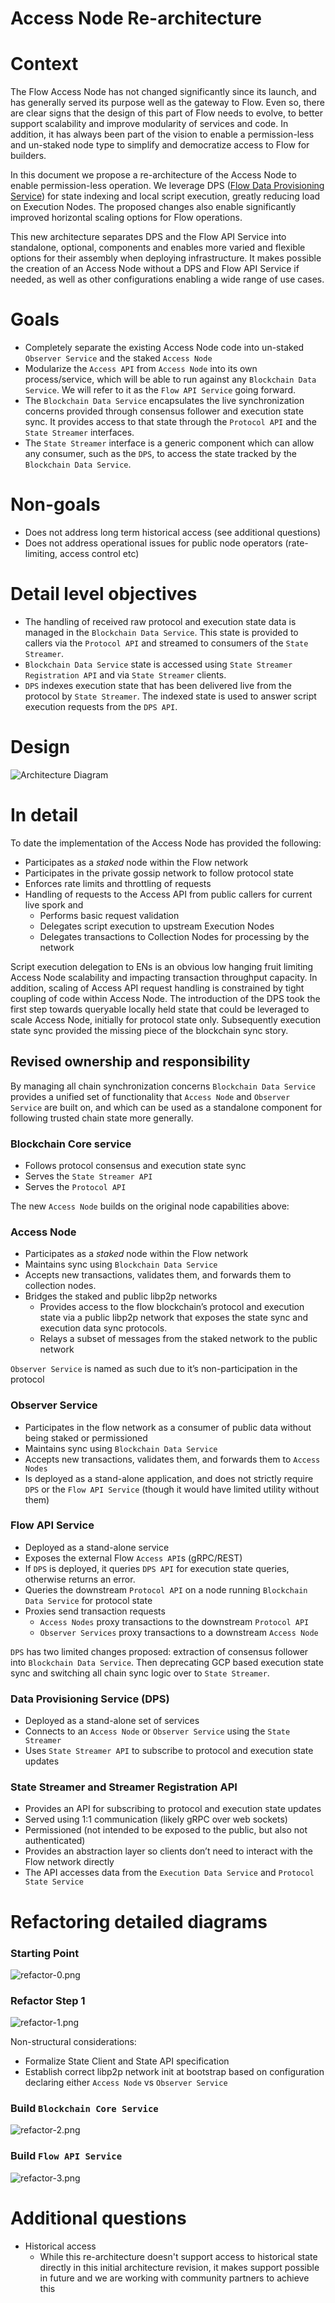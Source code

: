 # Access Node Re-architecture

# Context

The Flow Access Node has not changed significantly since its launch, and has generally served its purpose well as the gateway to Flow. Even so, there are clear signs that the design of this part of Flow needs to evolve, to better support scalability and improve modularity of services and code. In addition, it has always been part of the vision to enable a permission-less and un-staked node type to simplify and democratize access to Flow for builders. 

In this document we propose a re-architecture of the Access Node to enable permission-less operation. We leverage DPS ([Flow Data Provisioning Service](https://github.com/optakt/flow-dps)) for state indexing and local script execution, greatly reducing load on Execution Nodes. The proposed changes also enable significantly improved horizontal scaling options for Flow operations.

This new architecture separates DPS and the Flow API Service into standalone, optional, components and enables more varied and flexible options for their assembly when deploying infrastructure. It makes possible the creation of an Access Node without a DPS and Flow API Service if needed, as well as other configurations enabling a wide range of use cases.

# Goals

- Completely separate the existing Access Node code into un-staked `Observer Service` and the staked `Access Node`
- Modularize the `Access API` from `Access Node` into its own process/service, which will be able to run against any `Blockchain Data Service`. We will refer to it as the `Flow API Service` going forward.
- The `Blockchain Data Service` encapsulates the live synchronization concerns provided through consensus follower and execution state sync. It provides access to that state through the `Protocol API` and the `State Streamer` interfaces.
- The `State Streamer` interface is a generic component which can allow any consumer, such as the `DPS`, to access the state tracked by the `Blockchain Data Service`.

# Non-goals

- Does not address long term historical access (see additional questions)
- Does not address operational issues for public node operators (rate-limiting, access control etc)

# Detail level objectives

- The handling of received raw protocol and execution state data is managed in the `Blockchain Data Service`. This state is provided to callers via the `Protocol API` and streamed to consumers of the `State Streamer`.
- `Blockchain Data Service` state is accessed using `State Streamer Registration API` and via `State Streamer` clients.
- `DPS` indexes execution state that has been delivered live from the protocol by `State Streamer`. The indexed state is used to answer script execution requests from the `DPS API`.

# Design

![Architecture Diagram](images/architecture.png)

# In detail

To date the implementation of the Access Node has provided the following: 

- Participates as a *staked* node within the Flow network
- Participates in the private gossip network to follow protocol state
- Enforces rate limits and throttling of requests
- Handling of requests to the Access API from public callers for current live spork and
    - Performs basic request validation
    - Delegates script execution to upstream Execution Nodes
    - Delegates transactions to Collection Nodes for processing by the network

Script execution delegation to ENs is an obvious low hanging fruit limiting Access Node scalability and impacting transaction throughput capacity. In addition, scaling of Access API request handling is constrained by tight coupling of code within Access Node. The introduction of the DPS took the first step towards queryable locally held state that could be leveraged to scale Access Node, initially for protocol state only. Subsequently execution state sync provided the missing piece of the blockchain sync story. 

## Revised ownership and responsibility

By managing all chain synchronization concerns `Blockchain Data Service` provides a unified set of functionality that `Access Node` and `Observer Service` are built on, and which can be used as a standalone component for following trusted chain state more generally.

### Blockchain Core service

- Follows protocol consensus and execution state sync
- Serves the `State Streamer API`
- Serves the `Protocol API`

The new `Access Node` builds on the original node capabilities above: 
### Access Node

- Participates as a *staked* node within the Flow network
- Maintains sync using `Blockchain Data Service`
- Accepts new transactions, validates them, and forwards them to collection nodes.
- Bridges the staked and public libp2p networks
    - Provides access to the flow blockchain’s protocol and execution state via a public libp2p network that exposes the state sync and execution data sync protocols.
    - Relays a subset of messages from the staked network to the public network

`Observer Service` is named as such due to it’s non-participation in the protocol
### Observer Service

- Participates in the flow network as a consumer of public data without being staked or permissioned
- Maintains sync using `Blockchain Data Service`
- Accepts new transactions, validates them, and forwards them to `Access Nodes`
- Is deployed as a stand-alone application, and does not strictly require `DPS` or the `Flow API Service` (though it would have limited utility without them)

### Flow API Service

- Deployed as a stand-alone service
- Exposes the external Flow `Access API`s (gRPC/REST)
- If `DPS` is deployed, it queries `DPS API` for execution state queries, otherwise returns an error.
- Queries the downstream `Protocol API` on a node running `Blockchain Data Service` for protocol state
- Proxies send transaction requests
    - `Access Nodes` proxy transactions to the downstream `Protocol API`
    - `Observer Services` proxy transactions to a downstream `Access Node`

`DPS` has two limited changes proposed: extraction of consensus follower into `Blockchain Data Service`. Then deprecating GCP based execution state sync and switching all chain sync logic over to `State Streamer`. 

### Data Provisioning Service (DPS)

- Deployed as a stand-alone set of services
- Connects to an `Access Node` or `Observer Service` using the `State Streamer`
- Uses `State Streamer API` to subscribe to protocol and execution state updates

### State Streamer and Streamer Registration API

- Provides an API for subscribing to protocol and execution state updates
- Served using 1:1 communication (likely gRPC over web sockets)
- Permissioned (not intended to be exposed to the public, but also not authenticated)
- Provides an abstraction layer so clients don’t need to interact with the Flow network directly
- The API accesses data from the `Execution Data Service` and `Protocol State Service`

# Refactoring detailed diagrams
### Starting Point
![refactor-0.png](images/refactor-0.png)

### Refactor Step 1
![refactor-1.png](images/refactor-1.png)

Non-structural considerations: 
- Formalize State Client and State API specification
- Establish correct libp2p network init at bootstrap based on configuration declaring either `Access Node` vs `Observer Service`

### Build `Blockchain Core Service`
![refactor-2.png](images/refactor-2.png)

### Build `Flow API Service`
![refactor-3.png](images/refactor-3.png)

# Additional questions

- Historical access
    - While this re-architecture doesn't support access to historical state directly in this initial architecture revision, it makes support possible in future and we are working with community partners to achieve this

